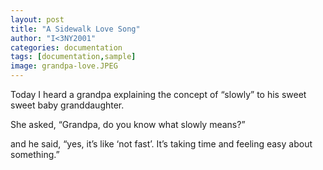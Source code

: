 ```yaml
---
layout: post
title: "A Sidewalk Love Song"
author: "I<3NY2001"
categories: documentation
tags: [documentation,sample]
image: grandpa-love.JPEG
---
```


Today I heard a grandpa explaining the concept of “slowly” to his sweet sweet baby granddaughter. 

She asked, “Grandpa, do you know what slowly means?” 

and he said, “yes, it’s like ‘not fast’. It’s taking time and feeling easy about something.”